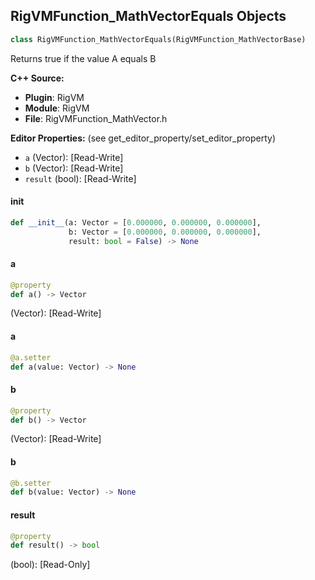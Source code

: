 ## RigVMFunction_MathVectorEquals Objects

```python
class RigVMFunction_MathVectorEquals(RigVMFunction_MathVectorBase)
```

Returns true if the value A equals B

**C++ Source:**

- **Plugin**: RigVM
- **Module**: RigVM
- **File**: RigVMFunction_MathVector.h

**Editor Properties:** (see get_editor_property/set_editor_property)

- ``a`` (Vector):  [Read-Write]
- ``b`` (Vector):  [Read-Write]
- ``result`` (bool):  [Read-Write]

<a id="unreal.RigVMFunction_MathVectorEquals.__init__"></a>

#### __init__

```python
def __init__(a: Vector = [0.000000, 0.000000, 0.000000],
             b: Vector = [0.000000, 0.000000, 0.000000],
             result: bool = False) -> None
```

<a id="unreal.RigVMFunction_MathVectorEquals.a"></a>

#### a

```python
@property
def a() -> Vector
```

(Vector):  [Read-Write]

<a id="unreal.RigVMFunction_MathVectorEquals.a"></a>

#### a

```python
@a.setter
def a(value: Vector) -> None
```

<a id="unreal.RigVMFunction_MathVectorEquals.b"></a>

#### b

```python
@property
def b() -> Vector
```

(Vector):  [Read-Write]

<a id="unreal.RigVMFunction_MathVectorEquals.b"></a>

#### b

```python
@b.setter
def b(value: Vector) -> None
```

<a id="unreal.RigVMFunction_MathVectorEquals.result"></a>

#### result

```python
@property
def result() -> bool
```

(bool):  [Read-Only]

<a id="unreal.RigUnit_MathVectorEquals"></a>